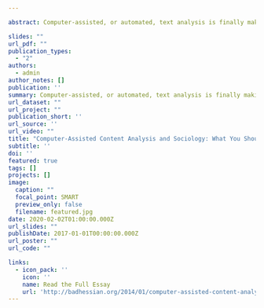 ```yaml
---

abstract: Computer-assisted, or automated, text analysis is finally making its way into sociology, as evidenced by the new issue of Poetics devoted to one technique, topic modeling (Poetics 41, 2013). In my short time using automated text analysis methods I have noticed two recurring issues, both which I will address in this post. First, when I’ve presented these methods at conferences, and when I’ve seen others present these methods, the same two questions are inevitably asked and they have indeed come up again in response to this issue (more on this below). If you use these methods, you should have a response. Second, those who are attempting to use these methods often are not aware of the full range of techniques within the automated text analysis umbrella and choose a method based on convenience, not knowledge.

slides: ""
url_pdf: ""
publication_types:
  - "2"
authors:
  - admin
author_notes: []
publication: ''
summary: Computer-assisted, or automated, text analysis is finally making its way into sociology, as evidenced by the new issue of Poetics devoted to one technique, topic modeling (Poetics 41, 2013). In my short time using automated text analysis methods I have noticed two recurring issues, both which I will address in this post. First, when I’ve presented these methods at conferences, and when I’ve seen others present these methods, the same two questions are inevitably asked and they have indeed come up again in response to this issue (more on this below). If you use these methods, you should have a response. Second, those who are attempting to use these methods often are not aware of the full range of techniques within the automated text analysis umbrella and choose a method based on convenience, not knowledge.
url_dataset: ""
url_project: ""
publication_short: ''
url_source: ''
url_video: ""
title: "Computer-Assisted Content Analysis and Sociology: What You Should Know"
subtitle: ''
doi: ''
featured: true
tags: []
projects: []
image:
  caption: ""
  focal_point: SMART
  preview_only: false
  filename: featured.jpg
date: 2020-02-02T01:00:00.000Z
url_slides: ""
publishDate: 2017-01-01T00:00:00.000Z
url_poster: ""
url_code: ""

links:
  - icon_pack: ''
    icon: ''
    name: Read the Full Essay
    url: 'http://badhessian.org/2014/01/computer-assisted-content-analysis-and-sociology-what-you-should-know/'
---
```


